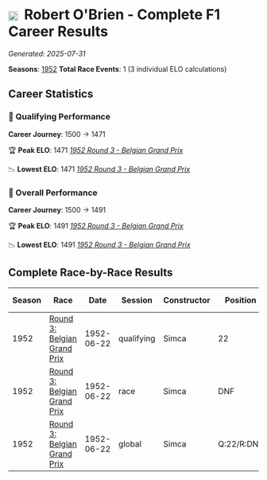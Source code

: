 # <img src="https://upload.wikimedia.org/wikipedia/commons/a/a4/Flag_of_the_United_States.svg" alt="United States" width="20" height="auto" style="vertical-align: middle; margin-right: 5px;" onerror="this.outerHTML='🇺🇸'; this.style.marginRight='5px';"/> Robert O'Brien - Complete F1 Career Results

*Generated: 2025-07-31*

**Seasons**: [1952](../seasons/1952-season-report)
**Total Race Events**: 1 (3 individual ELO calculations)

## Career Statistics

### 🏁 Qualifying Performance
**Career Journey**: 1500 → 1471

🏆 **Peak ELO**: 1471
   *[1952 Round 3 - Belgian Grand Prix](../seasons/1952-season-report#round-3-belgian-grand-prix)*

📉 **Lowest ELO**: 1471
   *[1952 Round 3 - Belgian Grand Prix](../seasons/1952-season-report#round-3-belgian-grand-prix)*

### 🌟 Overall Performance
**Career Journey**: 1500 → 1491

🏆 **Peak ELO**: 1491
   *[1952 Round 3 - Belgian Grand Prix](../seasons/1952-season-report#round-3-belgian-grand-prix)*

📉 **Lowest ELO**: 1491
   *[1952 Round 3 - Belgian Grand Prix](../seasons/1952-season-report#round-3-belgian-grand-prix)*


## Complete Race-by-Race Results

| Season | Race | Date | Session | Constructor | Position | Starting ELO | ELO Change | Final ELO | Teammate |
|--------|------|------|---------|-------------|----------|--------------|------------|-----------|----------|
| 1952 | [Round 3: Belgian Grand Prix](../seasons/1952-season-report#round-3-belgian-grand-prix) | 1952-06-22 | qualifying | Simca | 22 | 1500 | -29 | 1471 | <img src="https://upload.wikimedia.org/wikipedia/commons/a/a9/Flag_of_Thailand.svg" alt="Thailand" width="20" height="auto" style="vertical-align: middle; margin-right: 5px;" onerror="this.outerHTML='🇹🇭'; this.style.marginRight='5px';"/> Prince Bira |
| 1952 | [Round 3: Belgian Grand Prix](../seasons/1952-season-report#round-3-belgian-grand-prix) | 1952-06-22 | race | Simca | DNF | 1500 | N/A | 1500 | <img src="https://upload.wikimedia.org/wikipedia/commons/a/a9/Flag_of_Thailand.svg" alt="Thailand" width="20" height="auto" style="vertical-align: middle; margin-right: 5px;" onerror="this.outerHTML='🇹🇭'; this.style.marginRight='5px';"/> Prince Bira |
| 1952 | [Round 3: Belgian Grand Prix](../seasons/1952-season-report#round-3-belgian-grand-prix) | 1952-06-22 | global | Simca | Q:22/R:DNF | 1500 | -9 | 1491 | <img src="https://upload.wikimedia.org/wikipedia/commons/a/a9/Flag_of_Thailand.svg" alt="Thailand" width="20" height="auto" style="vertical-align: middle; margin-right: 5px;" onerror="this.outerHTML='🇹🇭'; this.style.marginRight='5px';"/> Prince Bira |
